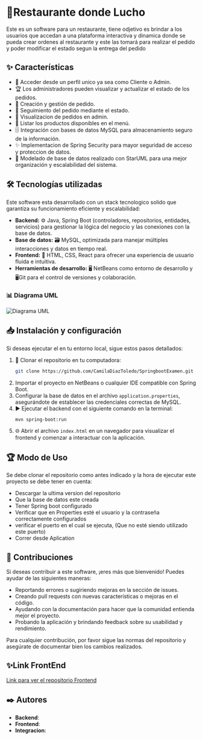# 🚀Restaurante donde Lucho

Este es un software para un restaurante, tiene odjetivo es brindar a los usuarios que accedan a una plataforma interactiva y dinamica donde se pueda crear ordenes al restaurante
y este las tomará para realizar el pedido y poder modificar el estado segun la entrega del pedido


## ✨ Características
- 🎨 Acceder desde un perfil unico ya sea como Cliente o Admin.
- 🏆 Los administradores pueden visualizar y actualizar el estado de los pedidos.
- 📢 Creación y gestión de pedido.
- 👥 Seguimiento del pedido mediante el estado.
- 🔎 Visualizacion de pedidos en admin.
- 🔎 Listar los productos disponibles en el menú.
- 🗄️ Integración con bases de datos MySQL para almacenamiento seguro de la información.
- ✨ Implementacion de Spring Security para mayor seguridad de acceso y proteccion de datos.
- 📌 Modelado de base de datos realizado con StarUML para una mejor organización y escalabilidad del sistema.

## 🛠️ Tecnologías utilizadas
Este software esta desarrollado con un stack tecnologico solido que garantiza su funcionamiento eficiente y escalabilidad:

- **Backend:** ⚙️ Java, Spring Boot (controladores, repositorios, entidades, servicios) para gestionar la lógica del negocio y las conexiones con la base de datos.
- **Base de datos:** 🗃️ MySQL, optimizada para manejar múltiples interacciones y datos en tiempo real.
- **Frontend:** 🎨 HTML, CSS, React para ofrecer una experiencia de usuario fluida e intuitiva.
- **Herramientas de desarrollo:** 🖥️ NetBeans como entorno de desarrollo y 🖥️Git para el control de versiones y colaboración.
### 📊 Diagrama UML


![Diagrama UML]()


## 📥 Instalación y configuración
Si deseas ejecutar el  en tu entorno local, sigue estos pasos detallados:

1. 📌 Clonar el repositorio en tu computadora:
   ```sh
   git clone https://github.com/CamilaDiazToledo/SpringbootExamen.git
   ```
2.  Importar el proyecto en NetBeans o cualquier IDE compatible con Spring Boot.
3.  Configurar la base de datos en el archivo `application.properties`, asegurándote de establecer las credenciales correctas de MySQL.
4. ▶️ Ejecutar el backend con el siguiente comando en la terminal:
   ```sh
   mvn spring-boot:run
   ```
5. 🌐 Abrir el archivo `index.html` en un navegador para visualizar el frontend y comenzar a interactuar con la aplicación.

## 🏆 Modo de Uso
Se debe clonar el repositorio como antes indicado y la hora de ejecutar este proyecto se debe tener en cuenta:
 - Descargar la ultima version del repositorio
 - Que la base de datos este creada
 - Tener Spring boot configurado
 - Verificar que en Properties esté el usuario y la contraseña correctamente configurados
 - verificar el puerto en el cual se ejecuta, (Que no esté siendo utilizado este puerto) 
 - Correr desde Aplication

## 🤝 Contribuciones
Si deseas contribuir a este software, ¡eres más que bienvenido! Puedes ayudar de las siguientes maneras:

- Reportando errores o sugiriendo mejoras en la sección de issues.
- Creando pull requests con nuevas características o mejoras en el código.
- Ayudando con la documentación para hacer que la comunidad entienda mejor el proyecto.
- Probando la aplicación y brindando feedback sobre su usabilidad y rendimiento.

Para cualquier contribución, por favor sigue las normas del repositorio y asegúrate de documentar bien los cambios realizados.


## ✨Link FrontEnd
[Link para ver el repositorio Frontend](http://nada.com)



## ✒️ Autores
- **Backend**: 
- **Frontend**:
- **Integracion**:





















